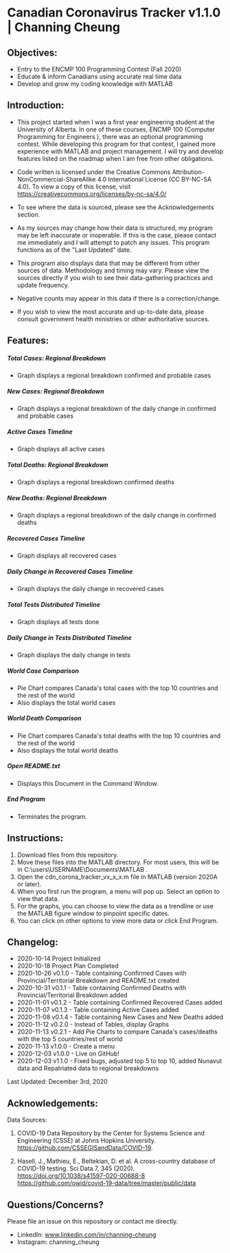 # Canadian Coronavirus Tracker v1.1.0 | Channing Cheung

## Objectives:
- Entry to the ENCMP 100 Programming Contest (Fall 2020)
- Educate & inform Canadians using accurate real time data
- Develop and grow my coding knowledge with MATLAB

## Introduction:
- This project started when I was a first year engineering student at the University of Alberta. In one of these courses, ENCMP 100 (Computer Programming for Engineers
), there was an optional programming contest. While developing this program for that contest, I gained more experience with MATLAB and project management. I will try and develop features listed on the roadmap when I am free from other obligations.
- Code written is licensed under the Creative Commons Attribution-NonCommercial-ShareAlike 4.0 International License (CC BY-NC-SA 4.0). To view a copy of this license, visit https://creativecommons.org/licenses/by-nc-sa/4.0/

- To see where the data is sourced, please see the Acknowledgements section. 
- As my sources may change how their data is structured, my program may be left inaccurate or inoperable. If this is the case, please contact me immediately and I will attempt to patch any issues. This program functions as of the "Last Updated" date.
- This program also displays data that may be different from other sources of data. Methodology and timing may vary. Please view the sources directly if you wish to see their data-gathering practices and update frequency.
- Negative counts may appear in this data if there is a correction/change.
- If you wish to view the most accurate and up-to-date data, please consult government health ministries or other authoritative sources.

## Features:    

##### Total Cases: Regional Breakdown
- Graph displays a regional breakdown confirmed and probable cases
##### New Cases: Regional Breakdown
- Graph displays a regional breakdown of the daily change in confirmed and probable cases 
##### Active Cases Timeline
- Graph displays all active cases 
##### Total Deaths: Regional Breakdown
- Graph displays a regional breakdown confirmed deaths 
##### New Deaths: Regional Breakdown
- Graph displays a regional breakdown of the daily change in confirmed deaths
##### Recovered Cases Timeline
- Graph displays all recovered cases
##### Daily Change in Recovered Cases Timeline
- Graph displays the daily change in recovered cases
##### Total Tests Distributed Timeline
- Graph displays all tests done
##### Daily Change in Tests Distributed Timeline
- Graph displays the daily change in tests
##### World Case Comparison
- Pie Chart compares Canada's total cases with the top 10 countries and the rest of the world
- Also displays the total world cases
##### World Death Comparison
- Pie Chart compares Canada's total deaths with the top 10 countries and the rest of the world
- Also displays the total world deaths
##### Open README.txt
- Displays this Document in the Command Window.
##### End Program 
- Terminates the program.
    
## Instructions:
1) Download files from this repository.
2) Move these files into the MATLAB directory. For most users, this will be in C:\users\USERNAME\Documents\MATLAB . 
3) Open the cdn_corona_tracker_vx_x_x.m file in MATLAB (version 2020A or later).
4) When you first run the program, a menu will pop up. Select an option to view that data.
5) For the graphs, you can choose to view the data as a trendline or use the MATLAB figure window to pinpoint specific dates.
6) You can click on other options to view more data or click End Program.

## Changelog:
- 2020-10-14 Project Initialized
- 2020-10-18 Project Plan Completed
- 2020-10-26 v0.1.0 - Table containing Confirmed Cases with Provincial/Territorial Breakdown and README.txt created
- 2020-10-31 v0.1.1 - Table containing Confirmed Deaths with Provincial/Territorial Breakdown added
- 2020-11-01 v0.1.2 - Table containing Confirmed Recovered Cases added
- 2020-11-07 v0.1.3 - Table containing Active Cases added
- 2020-11-08 v0.1.4 - Table containing New Cases and New Deaths added
- 2020-11-12 v0.2.0 - Instead of Tables, display Graphs
- 2020-11-13 v0.2.1 - Add Pie Charts to compare Canada's cases/deaths with the top 5 countries/rest of world
- 2020-11-13 v1.0.0 - Create a menu 
- 2020-12-03 v1.0.0 - Live on GitHub!
- 2020-12-03 v1.1.0 - Fixed bugs, adjusted top 5 to top 10, added Nunavut data and Repatriated data to regional breakdowns

Last Updated: December 3rd, 2020

## Acknowledgements:
Data Sources:
1) COVID-19 Data Repository by the Center for Systems
Science and Engineering (CSSE) at Johns Hopkins University. 
https://github.com/CSSEGISandData/COVID-19.

2) Hasell, J., Mathieu, E., Beltekian, D. et al. A cross-country database of COVID-19 testing. Sci Data 7, 345 (2020). https://doi.org/10.1038/s41597-020-00688-8
https://github.com/owid/covid-19-data/tree/master/public/data

## Questions/Concerns?
Please file an issue on this repository or contact me directly. 

- LinkedIn: www.linkedin.com/in/channing-cheung
- Instagram: channing_cheung
